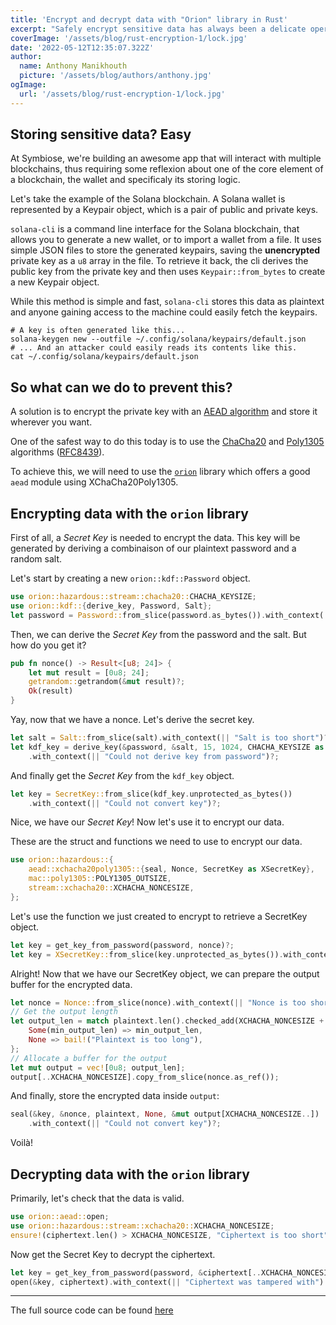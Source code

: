 ```yaml
---
title: 'Encrypt and decrypt data with "Orion" library in Rust'
excerpt: "Safely encrypt sensitive data has always been a delicate operation. Especially when using a single password to encrypt and decrypt the data. Some say that at this point you already lost or that you shouldn't do this at all. But sometimes there's no choice! Having to store Solana wallets and protecting it by a single password, I've had to use something that can do this for me."
coverImage: '/assets/blog/rust-encryption-1/lock.jpg'
date: '2022-05-12T12:35:07.322Z'
author:
  name: Anthony Manikhouth
  picture: '/assets/blog/authors/anthony.jpg'
ogImage:
  url: '/assets/blog/rust-encryption-1/lock.jpg'
---
```


## Storing sensitive data? Easy

At Symbiose, we're building an awesome app that will interact with multiple blockchains, thus requiring some reflexion about one of the core element of a blockchain, the wallet and specificaly its storing logic.

Let's take the example of the Solana blockchain. A Solana wallet is represented by a Keypair object, which is a pair of public and private keys.

`solana-cli` is a command line interface for the Solana blockchain, that allows you to generate a new wallet, or to import a wallet from a file. It uses simple JSON files to store the generated keypairs, saving the **unencrypted** private key as a `u8` array in the file. To retrieve it back, the cli derives the public key from the private key and then uses `Keypair::from_bytes` to create a new Keypair object.

While this method is simple and fast, `solana-cli` stores this data as plaintext and anyone gaining access to the machine could easily fetch the keypairs.

```shell
# A key is often generated like this...
solana-keygen new --outfile ~/.config/solana/keypairs/default.json
# ... And an attacker could easily reads its contents like this.
cat ~/.config/solana/keypairs/default.json
```

## So what can we do to prevent this?
A solution is to encrypt the private key with an [AEAD algorithm](https://en.wikipedia.org/wiki/Authenticated_encryption) and store it wherever you want.

One of the safest way to do this today is to use the [ChaCha20](https://en.wikipedia.org/wiki/ChaCha20) and [Poly1305](https://en.wikipedia.org/wiki/Poly1305) algorithms ([RFC8439](https://datatracker.ietf.org/doc/html/rfc8439)).

To achieve this, we will need to use the [`orion`](https://docs.rs/orion/latest/orion/) library which offers a good `aead` module using XChaCha20Poly1305.

## Encrypting data with the `orion` library
First of all, a *Secret Key* is needed to encrypt the data. This key will be generated by deriving a combinaison of our plaintext password and a random salt.

Let's start by creating a new `orion::kdf::Password` object.
```rust
use orion::hazardous::stream::chacha20::CHACHA_KEYSIZE;
use orion::kdf::{derive_key, Password, Salt};
let password = Password::from_slice(password.as_bytes()).with_context(|| "Password error")?;
```
  
Then, we can derive the *Secret Key* from the password and the salt. But how do you get it?
```rust
pub fn nonce() -> Result<[u8; 24]> {
    let mut result = [0u8; 24];
    getrandom::getrandom(&mut result)?;
    Ok(result)
}
```

Yay, now that we have a nonce. Let's derive the secret key.
```rust
let salt = Salt::from_slice(salt).with_context(|| "Salt is too short")?;
let kdf_key = derive_key(&password, &salt, 15, 1024, CHACHA_KEYSIZE as u32)
    .with_context(|| "Could not derive key from password")?;
```

And finally get the *Secret Key* from the `kdf_key` object.
```rust
let key = SecretKey::from_slice(kdf_key.unprotected_as_bytes())
    .with_context(|| "Could not convert key")?;
```



Nice, we have our *Secret Key*! Now let's use it to encrypt our data.

These are the struct and functions we need to use to encrypt our data.
```rust
use orion::hazardous::{
    aead::xchacha20poly1305::{seal, Nonce, SecretKey as XSecretKey},
    mac::poly1305::POLY1305_OUTSIZE,
    stream::xchacha20::XCHACHA_NONCESIZE,
};
```

Let's use the function we just created to encrypt to retrieve a SecretKey object.
```rust
let key = get_key_from_password(password, nonce)?;
let key = XSecretKey::from_slice(key.unprotected_as_bytes()).with_context(|| "Key is invalid")?;
```

Alright! Now that we have our SecretKey object, we can prepare the output buffer for the encrypted data.

```rust
let nonce = Nonce::from_slice(nonce).with_context(|| "Nonce is too short")?;
// Get the output length
let output_len = match plaintext.len().checked_add(XCHACHA_NONCESIZE + POLY1305_OUTSIZE) {
    Some(min_output_len) => min_output_len,
    None => bail!("Plaintext is too long"),
};
// Allocate a buffer for the output
let mut output = vec![0u8; output_len];
output[..XCHACHA_NONCESIZE].copy_from_slice(nonce.as_ref());
```

And finally, store the encrypted data inside `output`:
```rust
seal(&key, &nonce, plaintext, None, &mut output[XCHACHA_NONCESIZE..])
    .with_context(|| "Could not convert key")?;
```

Voilà! 

## Decrypting data with the `orion` library
Primarily, let's check that the data is valid.

```rust
use orion::aead::open;
use orion::hazardous::stream::xchacha20::XCHACHA_NONCESIZE;
ensure!(ciphertext.len() > XCHACHA_NONCESIZE, "Ciphertext is too short");
```

Now get the Secret Key to decrypt the ciphertext.

```rust
let key = get_key_from_password(password, &ciphertext[..XCHACHA_NONCESIZE])?;
open(&key, ciphertext).with_context(|| "Ciphertext was tampered with")
```


----------------------

The full source code can be found [here](https://gist.github.com/azerpas/b0820999293ec4c1b5e0dc6f66f1f545)